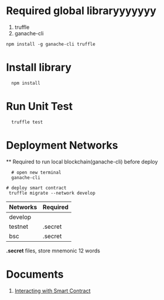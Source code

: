 Required global libraryyyyyyy
========================
1. truffle
2. ganache-cli

```code
npm install -g ganache-cli truffle
```




Install library 
===============

```code
  npm install
```



Run Unit Test 
===============

```code
  truffle test
```




Deployment Networks
====================

** Required to run local blockchain(ganache-cli) before deploy

```code
  # open new terminal
  ganache-cli
```


```code
# deploy smart contract
 truffle migrate --network develop
```

|  Networks | Required    |
|-----------|------------|
| develop   |      |
| testnet   |   .secret   |
|  bsc      |   .secret   |

**.secret** files, store mnemonic 12 words




Documents
=========
1. [Interacting with Smart Contract](https://www.trufflesuite.com/docs/truffle/getting-started/interacting-with-your-contracts)
